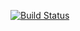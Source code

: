 [![Build Status](http://13.79.152.63:8080/buildStatus/icon?job=Shared-Libs-Project-Tests&build=1)](http://13.79.152.63:8080/job/Shared-Libs-Project-Tests/1/)
